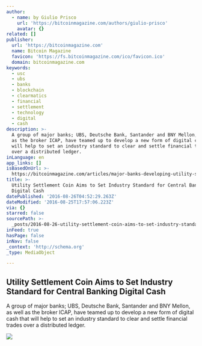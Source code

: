 ```yaml
---
author:
  - name: by Giulio Prisco
    url: 'https://bitcoinmagazine.com/authors/giulio-prisco'
    avatar: {}
related: []
publisher:
  url: 'https://bitcoinmagazine.com'
  name: Bitcoin Magazine
  favicon: 'https://fs.bitcoinmagazine.com/ico/favicon.ico'
  domain: bitcoinmagazine.com
keywords:
  - usc
  - ubs
  - banks
  - blockchain
  - clearmatics
  - financial
  - settlement
  - technology
  - digital
  - cash
description: >-
  A group of major banks; UBS, Deutsche Bank, Santander and BNY Mellon, as well
  as the broker ICAP, have teamed up to develop a new form of digital cash that
  will help to set an industry standard to clear and settle financial trades
  over a distributed ledger.
inLanguage: en
app_links: []
isBasedOnUrl: >-
  https://bitcoinmagazine.com/articles/major-banks-developing-utility-settlement-coin-an-industry-standard-for-digital-central-bank-cash-1472140867
title: >-
  Utility Settlement Coin Aims to Set Industry Standard for Central Banking
  Digital Cash
datePublished: '2016-08-26T04:52:29.263Z'
dateModified: '2016-08-25T17:57:06.223Z'
via: {}
starred: false
sourcePath: >-
  _posts/2016-08-26-utility-settlement-coin-aims-to-set-industry-standard-for-ce.md
inFeed: true
hasPage: false
inNav: false
_context: 'http://schema.org'
_type: MediaObject

---
```

<article style=""><h1>Utility Settlement Coin Aims to Set Industry Standard for Central Banking Digital Cash</h1><p>A group of major banks; UBS, Deutsche Bank, Santander and BNY Mellon, as well as the broker ICAP, have teamed up to develop a new form of digital cash that will help to set an industry standard to clear and settle financial trades over a distributed ledger.</p><img src="https://fs.bitcoinmagazine.com/img/articles/major-banks-developing-utility-settlement-coin-an-industry-standard-for-digital-central-bank-cash.jpg" /></article>